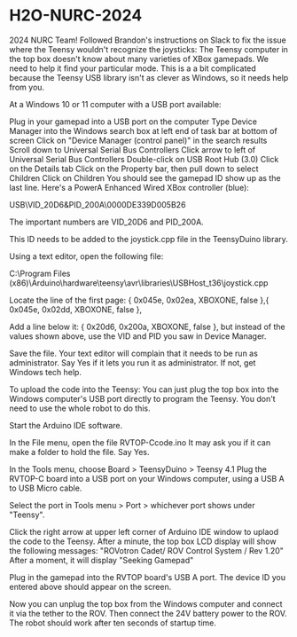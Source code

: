 # H2O-NURC-2024
2024 NURC Team!
Followed Brandon's instructions on Slack to fix the issue where the Teensy wouldn't recognize the joysticks:
The Teensy computer in the top box doesn't know about many varieties of XBox gamepads. We need to help it find your particular mode. This is a a bit complicated because the Teensy USB library isn't as clever as Windows, so it needs help from you.

At a Windows 10 or 11 computer with a USB port available:

Plug in your gamepad into a USB port on the computer
Type Device Manager into the Windows search box at left end of task bar at bottom of screen
Click on "Device Manager (control panel)" in the search results
Scroll down to Universal Serial Bus Controllers
Click arrow to left of Universal Serial Bus Controllers
Double-click on USB Root Hub (3.0)
Click on the Details tab
Click on the Property bar, then pull down to select Children
Click on Children
You should see the gamepad ID show up as the last line.
Here's a PowerA Enhanced Wired XBox controller (blue):

USB\VID_20D6&PID_200A\0000DE339D005B26

The important numbers are VID_20D6 and PID_200A.

This ID needs to be added to the joystick.cpp file in the TeensyDuino library.

Using a text editor, open the following file:

C:\Program Files (x86)\Arduino\hardware\teensy\avr\libraries\USBHost_t36\joystick.cpp

Locate the line of the first page:
{ 0x045e, 0x02ea, XBOXONE, false },{ 0x045e, 0x02dd, XBOXONE, false },

Add a line below it:
{ 0x20d6, 0x200a, XBOXONE, false },
but instead of the values shown above, use the VID and PID you saw in Device Manager.

Save the file.
Your text editor will complain that it needs to be run as administrator.
Say Yes if it lets you run it as administrator. If not, get Windows tech help.

To upload the code into the Teensy:
You can just plug the top box into the Windows computer's USB port directly to program the Teensy. You don't need to use the whole robot to do this.

Start the Arduino IDE software.

In the File menu, open the file RVTOP-Ccode.ino
It may ask you if it can make a folder to hold the file. Say Yes.

In the Tools menu, choose Board > TeensyDuino > Teensy 4.1
Plug the RVTOP-C board into a USB port on your Windows computer, using a USB A to USB Micro cable.

Select the port in Tools menu > Port > whichever port shows under "Teensy".

Click the right arrow at upper left corner of Arduino IDE window to uplaod the code to the Teensy.
After a minute, the top box LCD display will show the following messages:
"ROVotron Cadet/ ROV Control System / Rev 1.20"
After a moment, it will display "Seeking Gamepad"

Plug in the gamepad into the RVTOP board's USB A port.
The device ID you entered above should appear on the screen.

Now you can unplug the top box from the Windows computer and connect it via the tether to the ROV.
Then connect the 24V battery power to the ROV.
The robot should work after ten seconds of startup time.

